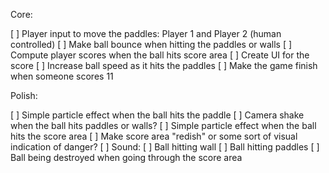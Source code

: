 Core:

[ ] Player input to move the paddles: Player 1 and Player 2 (human controlled)
[ ] Make ball bounce when hitting the paddles or walls
[ ] Compute player scores when the ball hits score area
[ ] Create UI for the score
[ ] Increase ball speed as it hits the paddles
[ ] Make the game finish when someone scores 11

Polish:

[ ] Simple particle effect when the ball hits the paddle
[ ] Camera shake when the ball hits paddles or walls?
[ ] Simple particle effect when the ball hits the score area
[ ] Make score area "redish" or some sort of visual indication of danger?
[ ] Sound:
[ ] Ball hitting wall
[ ] Ball hitting paddles
[ ] Ball being destroyed when going through the score area
